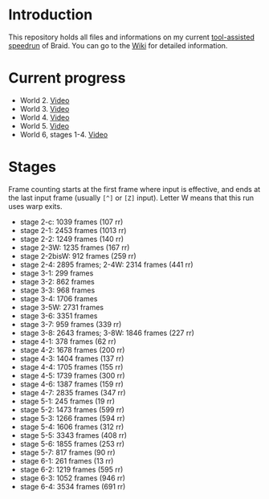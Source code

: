 Introduction
============

This repository holds all files and informations on my current [tool-assisted speedrun](http://en.wikipedia.org/wiki/Tool-assisted_speedrun) of Braid. You can go to the [Wiki](../../wiki) for detailed information.

Current progress
================

- World 2. [Video](http://www.youtube.com/watch?v=Wn3APQaAa88)
- World 3. [Video](http://www.youtube.com/watch?v=yNcUdZAwivM)
- World 4. [Video](http://www.youtube.com/watch?v=QxNLGkJ6NWE)
- World 5. [Video](http://www.youtube.com/watch?v=VSaPTQNjwCU)
- World 6, stages 1-4. [Video](http://www.youtube.com/watch?v=FxqdQ2dBZ-Q)

Stages
======

Frame counting starts at the first frame where input is effective, and ends at the last input frame (usually `[^]` or `[Z]` input).
Letter W means that this run uses warp exits.

- stage 2-c: 1039 frames (107 rr)
- stage 2-1: 2453 frames (1013 rr)
- stage 2-2: 1249 frames (140 rr)
- stage 2-3W: 1235 frames (167 rr)
- stage 2-2bisW: 912 frames (259 rr)
- stage 2-4: 2895 frames; 2-4W: 2314 frames (441 rr)
- stage 3-1: 299 frames
- stage 3-2: 862 frames
- stage 3-3: 968 frames
- stage 3-4: 1706 frames
- stage 3-5W: 2731 frames
- stage 3-6: 3351 frames
- stage 3-7: 959 frames (339 rr)
- stage 3-8: 2643 frames; 3-8W: 1846 frames (227 rr)
- stage 4-1: 378 frames (62 rr)
- stage 4-2: 1678 frames (200 rr)
- stage 4-3: 1404 frames (137 rr)
- stage 4-4: 1705 frames (155 rr)
- stage 4-5: 1739 frames (300 rr)
- stage 4-6: 1387 frames (159 rr)
- stage 4-7: 2835 frames (347 rr)
- stage 5-1: 245 frames (19 rr)
- stage 5-2: 1473 frames (599 rr)
- stage 5-3: 1266 frames (594 rr)
- stage 5-4: 1606 frames (312 rr)
- stage 5-5: 3343 frames (408 rr)
- stage 5-6: 1855 frames (253 rr)
- stage 5-7: 817 frames (90 rr)
- stage 6-1: 261 frames (13 rr)
- stage 6-2: 1219 frames (595 rr)
- stage 6-3: 1052 frames (946 rr)
- stage 6-4: 3534 frames (691 rr)